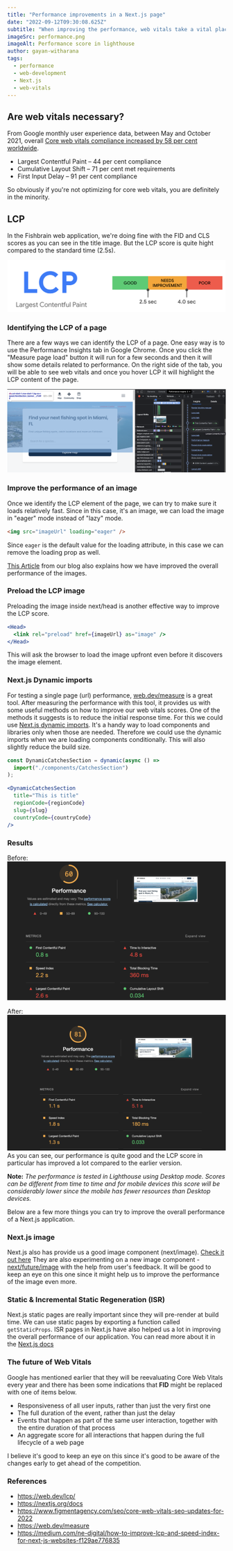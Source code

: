 ```yaml
---
title: "Performance improvements in a Next.js page"
date: "2022-09-12T09:30:08.625Z"
subtitle: "When improving the performance, web vitals take a vital place. In this article we are mainly looking at the LCP score."
imageSrc: performance.png
imageAlt: Performance score in lighthouse
author: gayan-witharana
tags:
  - performance
  - web-development
  - Next.js
  - web-vitals
---
```


## Are web vitals necessary?

From Google monthly user experience data, between May and October 2021, overall [Core web vitals compliance increased by 58 per cent worldwide](https://www.figmentagency.com/seo/core-web-vitals-seo-updates-for-2022).

- Largest Contentful Paint – 44 per cent compliance
- Cumulative Layout Shift – 71 per cent met requirements
- First Input Delay – 91 per cent compliance

So obviously if you're not optimizing for core web vitals, you are definitely in the minority.

## LCP

In the Fishbrain web application, we're doing fine with the FID and CLS scores as you can see in the title image. But the LCP score is quite hight compared to the standard time (2.5s).

![LCP score margin](lcp.png "LCP Score")

### Identifying the LCP of a page

There are a few ways we can identify the LCP of a page. One easy way is to use the Performance Insights tab in Google Chrome. Once you click the "Measure page load" button it will run for a few seconds and then it will show some details related to performance. On the right side of the tab, you will be able to see web vitals and once you hover LCP it will highlight the LCP content of the page.

![Google Chrome Performance Insights](perf-insight.png "Google Chrome Performance Insights")

### Improve the performance of an image

Once we identify the LCP element of the page, we can try to make sure it loads relatively fast. Since in this case, it's an image, we can load the image in "eager" mode instead of "lazy" mode.

```html
<img src="imageUrl" loading="eager" />
```

Since `eager` is the default value for the loading attribute, in this case we can remove the loading prop as well.

[This Article](/posts/improving-images-on-fishbrain.com) from our blog also explains how we have improved the overall performance of the images.

### Preload the LCP image

Preloading the image inside next/head is another effective way to improve the LCP score.

```jsx
<Head>
  <link rel="preload" href={imageUrl} as="image" />
</Head>
```

This will ask the browser to load the image upfront even before it discovers the image element.

### Next.js Dynamic imports

For testing a single page (url) performance, [web.dev/measure](https://web.dev/measure) is a great tool. After measuring the performance with this tool, it provides us with some useful methods on how to improve our web vitals scores.
One of the methods it suggests is to reduce the initial response time. For this we could use [Next.js dynamic imports](https://nextjs.org/docs/advanced-features/dynamic-import). It's a handy way to load components and libraries only when those are needed. Therefore we could use the dynamic imports when we are loading components conditionally. This will also slightly reduce the build size.

```jsx
const DynamicCatchesSection = dynamic(async () =>
  import("./components/CatchesSection")
);
```

```jsx
<DynamicCatchesSection
  title="This is title"
  regionCode={regionCode}
  slug={slug}
  countryCode={countryCode}
/>
```

### Results

Before:
![Lighthouse Performance Desktop Before](performance.png "Lighthouse Performance Desktop Before")

After:
![Lighthouse Performance Desktop After](performance-2.png "Lighthouse Performance Desktop After")
As you can see, our performance is quite good and the LCP score in particular has improved a lot compared to the earlier version.

**Note:** _The performance is tested in Lighthouse using Desktop mode. Scores can be different from time to time and for mobile devices this score will be considerably lower since the mobile has fewer resources than Desktop devices._

Below are a few more things you can try to improve the overall performance of a Next.js application.

### Next.js image

Next.js also has provide us a good image component (next/image). [Check it out here](https://nextjs.org/docs/api-reference/next/image) They are also experimenting on a new image component - [next/future/image](https://nextjs.org/docs/api-reference/next/future/image) with the help from user's feedback. It will be good to keep an eye on this one since it might help us to improve the performance of the image even more.

### Static & Incremental Static Regeneration (ISR)

Next.js static pages are really important since they will pre-render at build time. We can use static pages by exporting a function called `getStaticProps`. ISR pages in Next.js have also helped us a lot in improving the overall performance of our application. You can read more about it in the [Next.js docs](https://nextjs.org/docs)

### The future of Web Vitals

Google has mentioned earlier that they will be reevaluating Core Web Vitals every year and there has been some indications that **FID** might be replaced with one of items below.

- Responsiveness of all user inputs, rather than just the very first one
- The full duration of the event, rather than just the delay
- Events that happen as part of the same user interaction, together with the entire duration of that process
- An aggregate score for all interactions that happen during the full lifecycle of a web page

I believe it's good to keep an eye on this since it's good to be aware of the changes early to get ahead of the competition.

### References

- https://web.dev/lcp/
- https://nextjs.org/docs
- https://www.figmentagency.com/seo/core-web-vitals-seo-updates-for-2022
- https://web.dev/measure
- https://medium.com/ne-digital/how-to-improve-lcp-and-speed-index-for-next-js-websites-f129ae776835
